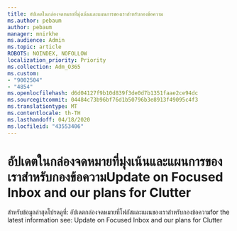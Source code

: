 ```yaml
---
title: อัปเดตในกล่องจดหมายที่มุ่งเน้นและแผนการของเราสําหรับกองข้อความ
ms.author: pebaum
author: pebaum
manager: mnirkhe
ms.audience: Admin
ms.topic: article
ROBOTS: NOINDEX, NOFOLLOW
localization_priority: Priority
ms.collection: Adm_O365
ms.custom:
- "9002504"
- "4854"
ms.openlocfilehash: d6d04127f9b10d839f3de0d7b1351faae2ce94dc
ms.sourcegitcommit: 04484c73b96bf76d1b50796b3e8913f49095c4f3
ms.translationtype: MT
ms.contentlocale: th-TH
ms.lasthandoff: 04/18/2020
ms.locfileid: "43553406"
---
```

# <a name="update-on-focused-inbox-and-our-plans-for-clutter"></a><span data-ttu-id="2631f-102">อัปเดตในกล่องจดหมายที่มุ่งเน้นและแผนการของเราสําหรับกองข้อความ</span><span class="sxs-lookup"><span data-stu-id="2631f-102">Update on Focused Inbox and our plans for Clutter</span></span>

<span data-ttu-id="2631f-103">สําหรับข้อมูลล่าสุดโปรดดูที่: อัปเดตกล่องจดหมายที่โฟกัสและแผนของเราสําหรับกองข้อความ</span><span class="sxs-lookup"><span data-stu-id="2631f-103">for the latest information see: Update on Focused Inbox and our plans for Clutter</span></span>
